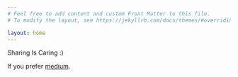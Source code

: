 ```yaml
---
# Feel free to add content and custom Front Matter to this file.
# To modify the layout, see https://jekyllrb.com/docs/themes/#overriding-theme-defaults

layout: home
---
```

Sharing Is Caring :)

If you prefer [medium](https://medium.com/@nahoragg).